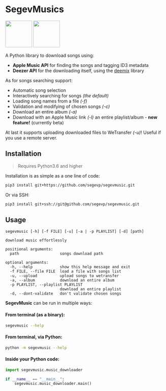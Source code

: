  # SegevMusics
 <img src="https://camo.githubusercontent.com/5eda29273e871718abf8f4f7f4da48dbe677a7bb/68747470733a2f2f7777772e6170706c652e636f6d2f762f6170706c652d6d757369632f6d2f696d616765732f6f766572766965772f69636f6e5f6170706c655f6d757369635f5f763965706e366d316f6a36755f6c617267652e706e67" width="84" height="84">  <img src="https://cdn.iconscout.com/icon/free/png-512/deezer-461785.png" width="84" height="84">

A Python library to download songs using:
- **Apple Music API** for finding the songs and tagging ID3 metadata
- **Deezer API** for the downloading itself, using the [deemix](https://codeberg.org/RemixDev/deemix) library

As for songs searching support:
- Automatic song selection
- Interactively searching for songs _(the default)_
- Loading song names from a file _(-f)_
- Validation and modifying of chosen songs _(-c)_
- Download an entire album _(-a)_
- Download with an Apple Music link _(-l)_ an entire playlist/album - **new feature!** (currently beta)

At last it supports uploading downloaded files to WeTransfer _(-u)_! Useful if you use a remote server.

## Installation
> Requires Python3.6 and higher

Installation is as simple as a one line of code:

```bash
pip3 install git+https://github.com/segevp/segevmusic.git
```
Or via SSH:

```bash
pip3 install git+ssh://git@github.com/segevp/segevmusic.git
```

## Usage
```
segevmusic [-h] [-f FILE] [-u] [-a | -p PLAYLIST] [-d] [path]

download music effortlessly

positional arguments:
  path                  songs download path

optional arguments:
  -h, --help            show this help message and exit
  -f FILE, --file FILE  load a file with songs list
  -u, --upload          upload songs to wetransfer
  -a, --album           download an entire album
  -p PLAYLIST, --playlist PLAYLIST
                        download an entire playlist
  -d, --dont-validate   don't validate chosen songs
```

**SegevMusic** can be run in multiple ways:
#### From terminal (as a binary):
```bash
segevmusic --help
```
#### From terminal, via Python:
```bash
python -m segevmusic --help
```
#### Inside your Python code:
```python
import segevmusic.music_downloader

if __name__ == "__main__":
    segevmusic.music_downloader.main()
```

